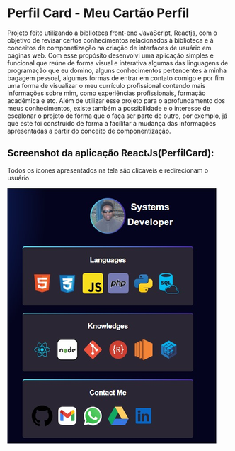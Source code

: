 # Perfil Card - Meu Cartão Perfil
Projeto feito utilizando a biblioteca front-end JavaScript, Reactjs, com o objetivo de revisar certos conhecimentos relacionados à biblioteca e à conceitos de componetização na criação de interfaces de usuário em páginas web. 
Com esse propósito desenvolvi uma aplicação simples e funcional que reúne de forma visual e interativa algumas das linguagens de programação que eu domino, alguns conhecimentos pertencentes à minha bagagem pessoal, algumas formas de entrar em contato comigo e por fim uma forma de visualizar o meu currículo profissional contendo mais informações sobre mim, como experiências profissionais, formação acadêmica e etc.
Além de utilizar esse projeto para o aprofundamento dos meus conhecimentos, existe também a possibilidade e o interesse de escalonar o projeto de forma que o faça ser parte de outro, por exemplo, já que este foi construído de forma a facilitar a mudança das informações apresentadas a partir do conceito de componentização. 

## Screenshot  da aplicação ReactJs(PerfilCard):
Todos os icones apresentados na tela são clicáveis e redirecionam o usuário.

![Screenshot MyPerfilCard](/Preview/MyPerfilCard.jpg)
